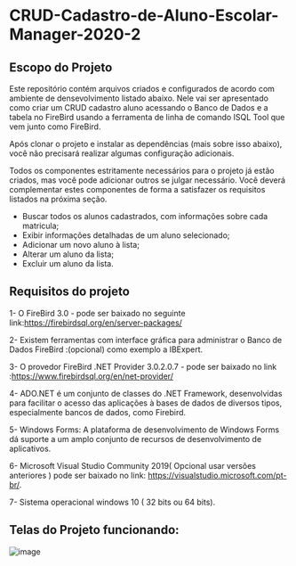 # CRUD-Cadastro-de-Aluno-Escolar-Manager-2020-2

## Escopo do Projeto

Este repositório contém arquivos criados e configurados de acordo com ambiente de densevolvimento listado abaixo. Nele vai ser apresentado como criar um CRUD cadastro aluno acessando o Banco de Dados e a tabela no FireBird usando a ferramenta de linha de comando ISQL Tool que vem junto como FireBird. 

Após clonar o projeto e instalar as dependências (mais sobre isso abaixo), você não precisará realizar algumas configuração adicionais. 

Todos os componentes estritamente necessários para o projeto já estão criados, mas você pode adicionar outros se julgar necessário. Você deverá complementar estes componentes de forma a satisfazer os requisitos listados na próxima seção.

- Buscar todos os alunos cadastrados, com informações sobre cada matricula;
- Exibir informações detalhadas de um aluno selecionado; 
- Adicionar um novo aluno à lista;
- Alterar um aluno da lista;
- Excluir um aluno da lista.

## Requisitos do projeto

1- O FireBird 3.0 - pode ser baixado no seguinte link:https://firebirdsql.org/en/server-packages/

2- Existem ferramentas com interface gráfica para administrar o Banco de Dados FireBird :(opcional) como exemplo a IBExpert.

3- O provedor FireBird .NET Provider 3.0.2.0.7 - pode ser baixado no link :https://www.firebirdsql.org/en/net-provider/

4- ADO.NET é um conjunto de classes do .NET Framework, desenvolvidas para facilitar o acesso das aplicações à bases de dados de diversos tipos, especialmente bancos de dados, como Firebird.

5- Windows Forms: A plataforma de desenvolvimento de Windows Forms dá suporte a um amplo conjunto de recursos de desenvolvimento de aplicativos.

6- Microsoft Visual Studio Community 2019( Opcional usar versões anteriores ) pode ser baixado no link: https://visualstudio.microsoft.com/pt-br/.

7- Sistema operacional windows 10 ( 32 bits ou 64 bits).

## Telas do Projeto funcionando:

![image](/tree/master/img/img1.png?raw=true "Imagem do sistema CRUD Aluno")
